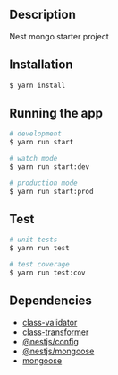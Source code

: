 ## Description

Nest mongo starter project

## Installation

```bash
$ yarn install
```

## Running the app

```bash
# development
$ yarn run start
```

```bash
# watch mode
$ yarn run start:dev
```

```bash
# production mode
$ yarn run start:prod
```

## Test

```bash
# unit tests
$ yarn run test
```

```bash
# test coverage
$ yarn run test:cov
```

## Dependencies

- [class-validator](https://docs.nestjs.com/techniques/validation)
- [class-transformer](https://docs.nestjs.com/techniques/validation)
- [@nestjs/config](https://docs.nestjs.com/techniques/configuration)
- [@nestjs/mongoose](https://docs.nestjs.com/techniques/mongodb)
- [mongoose](https://docs.nestjs.com/techniques/mongodb)